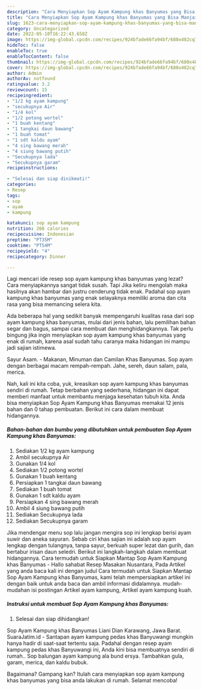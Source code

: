 ```yaml
---
description: "Cara Menyiapkan Sop Ayam Kampung khas Banyumas yang Bisa Manjain Lidah, Buat Buka Puasa Lezat"
title: "Cara Menyiapkan Sop Ayam Kampung khas Banyumas yang Bisa Manjain Lidah, Buat Buka Puasa Lezat"
slug: 1623-cara-menyiapkan-sop-ayam-kampung-khas-banyumas-yang-bisa-manjain-lidah-buat-buka-puasa-lezat
category: Uncategorized
date: 2022-05-10T16:22:43.658Z
image: https://img-global.cpcdn.com/recipes/924bfade66fa94bf/680x482cq70/sop-ayam-kampung-khas-banyumas-foto-resep-utama.jpg
hideToc: false
enableToc: true
enableTocContent: false
thumbnail: https://img-global.cpcdn.com/recipes/924bfade66fa94bf/680x482cq70/sop-ayam-kampung-khas-banyumas-foto-resep-utama.jpg
cover: https://img-global.cpcdn.com/recipes/924bfade66fa94bf/680x482cq70/sop-ayam-kampung-khas-banyumas-foto-resep-utama.jpg
author: Admin
authorAv: notfound
ratingvalue: 3.2
reviewcount: 15
recipeingredient:
- "1/2 kg ayam kampung"
- "secukupnya Air"
- "1/4 kol"
- "1/2 potong wortel"
- "1 buah kentang"
- "1 tangkai daun bawang"
- "1 buah tomat"
- "1 sdt kaldu ayam"
- "4 sing bawang merah"
- "4 siung bawang putih"
- "Secukupnya lada"
- "Secukupnya garam"
recipeinstructions:

- "Selesai dan siap dinikmati!"
categories:
- Resep
tags:
- sop
- ayam
- kampung

katakunci: sop ayam kampung 
nutrition: 268 calories
recipecuisine: Indonesian
preptime: "PT35M"
cooktime: "PT54M"
recipeyield: "4"
recipecategory: Dinner

---
```



Lagi mencari ide resep sop ayam kampung khas banyumas yang lezat? Cara menyiapkannya sangat tidak susah. Tapi Jika keliru mengolah maka hasilnya akan hambar dan justru cenderung tidak enak. Padahal sop ayam kampung khas banyumas yang enak selayaknya memiliki aroma dan cita rasa yang bisa memancing selera kita.


Ada beberapa hal yang sedikit banyak mempengaruhi kualitas rasa dari sop ayam kampung khas banyumas, mulai dari jenis bahan, lalu pemilihan bahan segar dan bagus, sampai cara membuat dan menghidangkannya. Tak perlu bingung jika ingin menyiapkan sop ayam kampung khas banyumas yang enak di rumah, karena asal sudah tahu caranya maka hidangan ini mampu jadi sajian istimewa.

Sayur Asam. - Makanan, Minuman dan Camilan Khas Banyumas. Sop ayam dengan berbagai macam rempah-rempah. Jahe, sereh, daun salam, pala, merica.


Nah, kali ini kita coba, yuk, kreasikan sop ayam kampung khas banyumas sendiri di rumah. Tetap berbahan yang sederhana, hidangan ini dapat memberi manfaat untuk membantu menjaga kesehatan tubuh kita. Anda bisa menyiapkan Sop Ayam Kampung khas Banyumas memakai 12 jenis bahan dan 0 tahap pembuatan. Berikut ini cara dalam membuat hidangannya.

<!--inarticleads1-->

##### Bahan-bahan dan bumbu yang dibutuhkan untuk pembuatan Sop Ayam Kampung khas Banyumas:

1. Sediakan 1/2 kg ayam kampung
1. Ambil secukupnya Air
1. Gunakan 1/4 kol
1. Sediakan 1/2 potong wortel
1. Gunakan 1 buah kentang
1. Persiapkan 1 tangkai daun bawang
1. Sediakan 1 buah tomat
1. Gunakan 1 sdt kaldu ayam
1. Persiapkan 4 sing bawang merah
1. Ambil 4 siung bawang putih
1. Sediakan Secukupnya lada
1. Sediakan Secukupnya garam


Jika mendengar menu sop lalu jangan mengira sop ini lengkap berisi ayam suwir dan aneka sayuran. Sebab ciri khas sajian ini adalah sop ayam lengkap dengan tulangnya, tanpa sayur, berkuah super lezat dan gurih, dan bertabur irisan daun seledri. Berikut ini langkah-langkah dalam membuat hidangannya. Cara termudah untuk Siapkan Mantap Sop Ayam Kampung khas Banyumas - Hallo sahabat Resep Masakan Nusantara, Pada Artikel yang anda baca kali ini dengan judul Cara termudah untuk Siapkan Mantap Sop Ayam Kampung khas Banyumas, kami telah mempersiapkan artikel ini dengan baik untuk anda baca dan ambil informasi didalamnya. mudah-mudahan isi postingan Artikel ayam kampung, Artikel ayam kampung kuah. 

<!--inarticleads2-->

##### Instruksi untuk membuat Sop Ayam Kampung khas Banyumas:


1. Selesai dan siap dihidangkan!

Sop Ayam Kampung khas Banyumas Liani Dian Karawang, Jawa Barat. SuaraJatim.id - Santapan ayam kampung pedas khas Banyuwangi mungkin hanya hadir di saat-saat tertentu saja. Padahal dengan resep ayam kampung pedas khas Banyuwangi ini, Anda kini bisa membuatnya sendiri di rumah.. Sop balungan ayam kampung ala bund ersya. Tambahkan gula, garam, merica, dan kaldu bubuk. 

Bagaimana? Gampang kan? Itulah cara menyiapkan sop ayam kampung khas banyumas yang bisa anda lakukan di rumah. Selamat mencoba!
